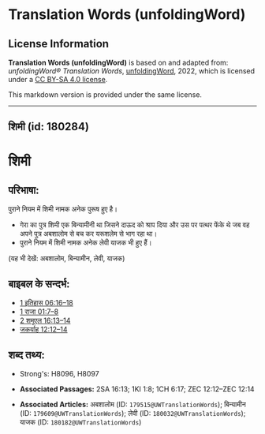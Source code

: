 # Translation Words (unfoldingWord)

## License Information

**Translation Words (unfoldingWord)** is based on and adapted from: _unfoldingWord® Translation Words_, [unfoldingWord](https://unfoldingword.org/utw), 2022, which is licensed under a [CC BY-SA 4.0 license](https://creativecommons.org/licenses/by-sa/4.0/legalcode.en).

This markdown version is provided under the same license.



--------------------------------

## शिमी (id: 180284)

शिमी
====

परिभाषा:
--------

पुराने नियम में शिमी नामक अनेक पुरूष हुए है।

* गेरा का पुत्र शिमी एक बिन्यामीनी था जिसने दाऊद को श्राप दिया और उस पर पत्थर फेंके थे जब वह अपने पुत्र अबशालोम से बच कर यरूशलेम से भाग रहा था।
* पुराने नियम में शिमी नामक अनेक लेवी याजक भी हुए हैं।

(यह भी देखें: अबशालोम, बिन्यामीन, लेवी, याजक)

बाइबल के सन्दर्भ:
-----------------

* [1 इतिहास 06:16–18](https://ref.ly/1Chr0:0)
* [1 राजा 01:7–8](https://ref.ly/1Kgs0:0)
* [2 शमूएल 16:13–14](https://ref.ly/2Sam0:0)
* [जकर्याह 12:12–14](https://ref.ly/Zech12:12-Zech12:14)

शब्द तथ्य:
----------

* Strong's: H8096, H8097

* **Associated Passages:** 2SA 16:13; 1KI 1:8; 1CH 6:17; ZEC 12:12–ZEC 12:14
* **Associated Articles:** अबशालोम (ID: `179515@UWTranslationWords`); बिन्यामीन (ID: `179609@UWTranslationWords`); लेवी (ID: `180032@UWTranslationWords`); याजक (ID: `180182@UWTranslationWords`)

